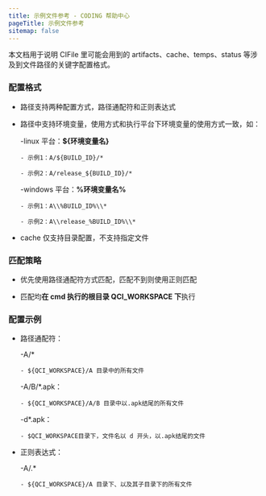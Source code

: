 ```yaml
---
title: 示例文件参考 - CODING 帮助中心
pageTitle: 示例文件参考
sitemap: false
---
```


本文档用于说明 CIFile 里可能会用到的 artifacts、cache、temps、status 等涉及到文件路径的关键字配置格式。

### 配置格式

-   路径支持两种配置方式，路径通配符和正则表达式

-   路径中支持环境变量，使用方式和执行平台下环境变量的使用方式一致，如：

    -linux 平台：**${环境变量名}**

        - 示例1：A/${BUILD_ID}/*

        - 示例2：A/release_${BUILD_ID}/*

    -windows 平台：**%环境变量名%**

        - 示例1：A\\%BUILD_ID%\\*

        - 示例2：A\\release_%BUILD_ID%\\*

-   cache 仅支持目录配置，不支持指定文件

### 匹配策略

-   优先使用路径通配符方式匹配，匹配不到则使用正则匹配

-   匹配均**在 cmd 执行的根目录 QCI_WORKSPACE 下**执行

### 配置示例

-   路径通配符：

    -A/*

        - ${QCI_WORKSPACE}/A 目录中的所有文件

    -A/B/*.apk：

        - ${QCI_WORKSPACE}/A/B 目录中以.apk结尾的所有文件

    -d*.apk：

        - $QCI_WORKSPACE目录下，文件名以 d 开头，以.apk结尾的文件

-   正则表达式：

    -A/.*

        - ${QCI_WORKSPACE}/A 目录下、以及其子目录下的所有文件



